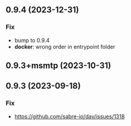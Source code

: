 ## 0.9.4 (2023-12-31)

### Fix

- bump to 0.9.4
- **docker**: wrong order in entrypoint folder

## 0.9.3+msmtp (2023-10-31)

## 0.9.3 (2023-09-18)

### Fix

- https://github.com/sabre-io/dav/issues/1318
